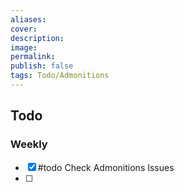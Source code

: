 ```yaml
---
aliases: 
cover: 
description: 
image: 
permalink: 
publish: false
tags: Todo/Admonitions
---
```


## Todo

### Weekly

- [X] #todo Check Admonitions Issues  
- [ ] 